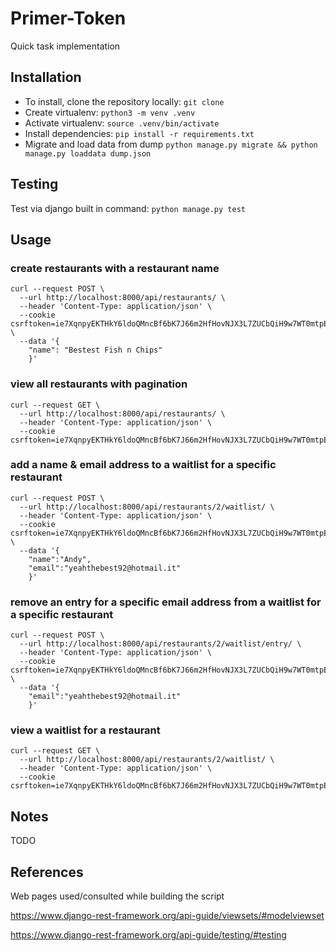 # Primer-Token

Quick task implementation


## Installation
- To install, clone the repository locally: `git clone `
- Create virtualenv: `python3 -m venv .venv`
- Activate virtualenv: `source .venv/bin/activate`
- Install dependencies: `pip install -r requirements.txt`
- Migrate and load data from dump `python manage.py migrate && python manage.py loaddata dump.json`


## Testing
Test via django built in command: `python manage.py test`

## Usage

### create restaurants with a restaurant name
```
curl --request POST \
  --url http://localhost:8000/api/restaurants/ \
  --header 'Content-Type: application/json' \
  --cookie csrftoken=ie7XqnpyEKTHkY6ldoQMncBf6bK7J66m2HfHovNJX3L7ZUCbQiH9w7WT0mtpE80R \
  --data '{
	"name": "Bestest Fish n Chips"
    }'
```

### view all restaurants with pagination
```
curl --request GET \
  --url http://localhost:8000/api/restaurants/ \
  --header 'Content-Type: application/json' \
  --cookie csrftoken=ie7XqnpyEKTHkY6ldoQMncBf6bK7J66m2HfHovNJX3L7ZUCbQiH9w7WT0mtpE80R
```

### add a name & email address to a waitlist for a specific restaurant
```
curl --request POST \
  --url http://localhost:8000/api/restaurants/2/waitlist/ \
  --header 'Content-Type: application/json' \
  --cookie csrftoken=ie7XqnpyEKTHkY6ldoQMncBf6bK7J66m2HfHovNJX3L7ZUCbQiH9w7WT0mtpE80R \
  --data '{
	"name":"Andy",
	"email":"yeahthebest92@hotmail.it"
    }'
```

### remove an entry for a specific email address from a waitlist for a specific restaurant
```
curl --request POST \
  --url http://localhost:8000/api/restaurants/2/waitlist/entry/ \
  --header 'Content-Type: application/json' \
  --cookie csrftoken=ie7XqnpyEKTHkY6ldoQMncBf6bK7J66m2HfHovNJX3L7ZUCbQiH9w7WT0mtpE80R \
  --data '{
	"email":"yeahthebest92@hotmail.it"
    }'
```

### view a waitlist for a restaurant
```
curl --request GET \
  --url http://localhost:8000/api/restaurants/2/waitlist/ \
  --header 'Content-Type: application/json' \
  --cookie csrftoken=ie7XqnpyEKTHkY6ldoQMncBf6bK7J66m2HfHovNJX3L7ZUCbQiH9w7WT0mtpE80R

```

## Notes
TODO



## References
Web pages used/consulted while building the script

https://www.django-rest-framework.org/api-guide/viewsets/#modelviewset

https://www.django-rest-framework.org/api-guide/testing/#testing
